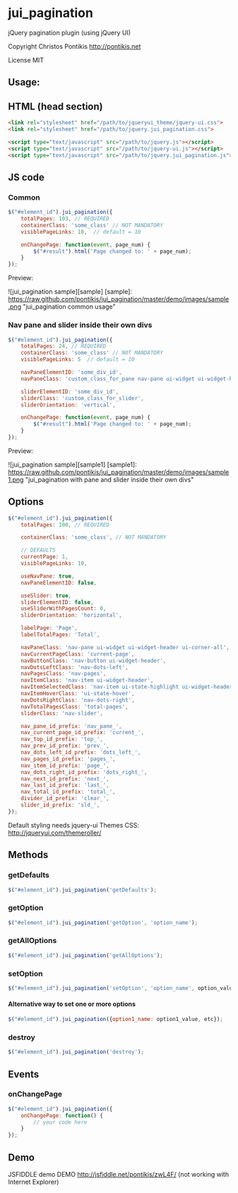 jui_pagination
==============

jQuery pagination plugin (using jQuery UI)

Copyright Christos Pontikis http://pontikis.net

License MIT

Usage:
------

HTML (head section)
------------------
```html
<link rel="stylesheet" href="/path/to/jqueryui_theme/jquery-ui.css">
<link rel="stylesheet" href="/path/to/jquery.jui_pagination.css">

<script type="text/javascript" src="/path/to/jquery.js"></script>
<script type="text/javascript" src="/path/to/jquery-ui.js"></script>
<script type="text/javascript" src="/path/to/jquery.jui_pagination.js"></script>
```

JS code
-------

### Common
```javascript
$("#element_id").jui_pagination({
    totalPages: 103, // REQUIRED
    containerClass: 'some_class' // NOT MANDATORY
    visiblePageLinks: 10,  // default = 10

    onChangePage: function(event, page_num) {
        $("#result").html('Page changed to: ' + page_num);
    }
});
```

Preview:

![jui_pagination sample][sample]
[sample]: https://raw.github.com/pontikis/jui_pagination/master/demo/images/sample.png "jui_pagination common usage"


### Nav pane and slider inside their own divs
```javascript
$("#element_id").jui_pagination({
    totalPages: 24, // REQUIRED
    containerClass: 'some_class' // NOT MANDATORY
    visiblePageLinks: 5  // default = 10

    navPaneElementID: 'some_div_id',
    navPaneClass: 'custom_class_for_pane nav-pane ui-widget ui-widget-header ui-corner-all',

    sliderElementID: 'some_div_id',
    sliderClass: 'custom_class_for_slider',
    sliderOrientation: 'vertical',

    onChangePage: function(event, page_num) {
        $("#result").html('Page changed to: ' + page_num);
    }
});
```

Preview:

![jui_pagination sample][sample1]
[sample1]: https://raw.github.com/pontikis/jui_pagination/master/demo/images/sample1.png "jui_pagination with pane and slider inside their own divs"


Options
-------
```javascript
$("#element_id").jui_pagination({
    totalPages: 100, // REQUIRED

    containerClass: 'some_class', // NOT MANDATORY

    // DEFAULTS
    currentPage: 1,
    visiblePageLinks: 10,

    useNavPane: true,
    navPaneElementID: false,

    useSlider: true,
    sliderElementID: false,
    useSliderWithPagesCount: 0,
    sliderOrientation: 'horizontal',

    labelPage: 'Page',
    labelTotalPages: 'Total',

    navPaneClass: 'nav-pane ui-widget ui-widget-header ui-corner-all',
    navCurrentPageClass: 'current-page',
    navButtonClass: 'nav-button ui-widget-header',
    navDotsLeftClass: 'nav-dots-left',
    navPagesClass: 'nav-pages',
    navItemClass: 'nav-item ui-widget-header',
    navItemSelectedClass: 'nav-item ui-state-highlight ui-widget-header',
    navItemHoverClass: 'ui-state-hover',
    navDotsRightClass: 'nav-dots-right',
    navTotalPagesClass: 'total-pages',
    sliderClass: 'nav-slider',

    nav_pane_id_prefix: 'nav_pane_',
    nav_current_page_id_prefix: 'current_',
    nav_top_id_prefix: 'top_',
    nav_prev_id_prefix: 'prev_',
    nav_dots_left_id_prefix: 'dots_left_',
    nav_pages_id_prefix: 'pages_',
    nav_item_id_prefix: 'page_',
    nav_dots_right_id_prefix: 'dots_right_',
    nav_next_id_prefix: 'next_',
    nav_last_id_prefix: 'last_',
    nav_total_id_prefix: 'total_',
    divider_id_prefix: 'clear_',
    slider_id_prefix: 'sld_',
});
```

Default styling needs jquery-ui Themes CSS: http://jqueryui.com/themeroller/

Methods
------

### getDefaults
```javascript
$("#element_id").jui_pagination('getDefaults');
```
### getOption
```javascript
$("#element_id").jui_pagination('getOption', 'option_name');
```

### getAllOptions
```javascript
$("#element_id").jui_pagination('getAllOptions');
```

### setOption
```javascript
$("#element_id").jui_pagination('setOption', 'option_name', option_value, reinit);
```

#### Alternative way to set one or more options
```javascript
$("#element_id").jui_pagination({option1_name: option1_value, etc});
```

### destroy
```javascript
$("#element_id").jui_pagination('destroy');
```

Events
------

### onChangePage
```javascript
$("#element_id").jui_pagination({
    onChangePage: function() {
        // your code here
    }
});
```

Demo
----

JSFIDDLE demo DEMO http://jsfiddle.net/pontikis/zwL4F/ (not working with Internet Explorer)